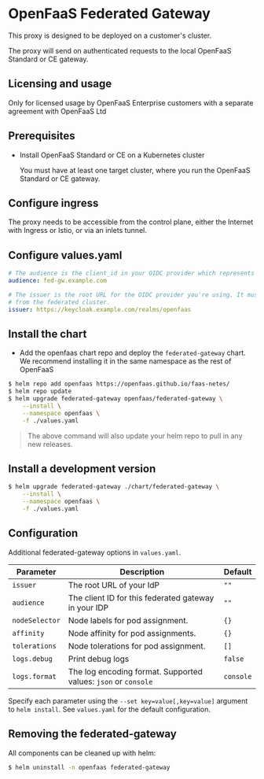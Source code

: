 # OpenFaaS Federated Gateway

This proxy is designed to be deployed on a customer's cluster.

The proxy will send on authenticated requests to the local OpenFaaS Standard or CE gateway.

## Licensing and usage

Only for licensed usage by OpenFaaS Enterprise customers with a separate agreement with OpenFaaS Ltd

## Prerequisites

- Install OpenFaaS Standard or CE on a Kubernetes cluster

  You must have at least one target cluster, where you run the OpenFaaS Standard or CE gateway.

## Configure ingress

The proxy needs to be accessible from the control plane, either the Internet with Ingress or Istio, or via an inlets tunnel.

## Configure values.yaml

```yaml
# The audience is the client_id in your OIDC provider which represents this customer
audience: fed-gw.example.com

# The issuer is the root URL for the OIDC provider you're using. It must be accessible on the Internet
# from the federated cluster.
issuer: https://keycloak.example.com/realms/openfaas
```

## Install the chart

- Add the openfaas chart repo and deploy the `federated-gateway` chart. We recommend installing it in the same namespace as the rest of OpenFaaS

```sh
$ helm repo add openfaas https://openfaas.github.io/faas-netes/
$ helm repo update
$ helm upgrade federated-gateway openfaas/federated-gateway \
    --install \
    --namespace openfaas \
    -f ./values.yaml
```

> The above command will also update your helm repo to pull in any new releases.

## Install a development version

```sh
$ helm upgrade federated-gateway ./chart/federated-gateway \
    --install \
    --namespace openfaas \
    -f ./values.yaml
```

## Configuration

Additional federated-gateway options in `values.yaml`.

| Parameter             | Description                                                                                 | Default                        |
| --------------------- | ------------------------------------------------------------------------------------------- | ------------------------------ |
| `issuer`              | The root URL of your IdP                                                                    | `""`                           |
| `audience`            | The client ID for this federated gateway in your IDP                                        | `""`                           |
| `nodeSelector`        | Node labels for pod assignment.                                                             | `{}`                           |
| `affinity`            | Node affinity for pod assignments.                                                          | `{}`                           |
| `tolerations`         | Node tolerations for pod assignment.                                                        | `[]`                           |
| `logs.debug`          | Print debug logs                                                                            | `false`                        |
| `logs.format`         | The log encoding format. Supported values: `json` or `console`                              | `console`                      |

Specify each parameter using the `--set key=value[,key=value]` argument to `helm install`. See `values.yaml` for the default configuration.

## Removing the federated-gateway

All components can be cleaned up with helm:

```sh
$ helm uninstall -n openfaas federated-gateway
```
